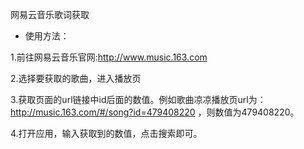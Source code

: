 网易云音乐歌词获取

- 使用方法：

1.前往网易云音乐官网:http://www.music.163.com

2.选择要获取的歌曲，进入播放页

3.获取页面的url链接中id后面的数值。例如歌曲凉凉播放页url为：http://music.163.com/#/song?id=479408220 ，则数值为479408220。

4.打开应用，输入获取到的数值，点击搜索即可。
